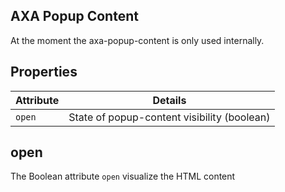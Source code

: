 ## AXA Popup Content

At the moment the axa-popup-content is only used internally.

## Properties

| Attribute | Details                                     |
| --------- | ------------------------------------------- |
| `open`    | State of popup-content visibility (boolean) |

## open

The Boolean attribute `open` visualize the HTML content
